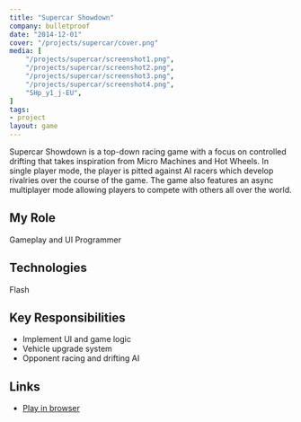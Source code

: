 ```yaml
---
title: "Supercar Showdown"
company: bulletproof
date: "2014-12-01"
cover: "/projects/supercar/cover.png"
media: [
    "/projects/supercar/screenshot1.png",
    "/projects/supercar/screenshot2.png",
    "/projects/supercar/screenshot3.png",
    "/projects/supercar/screenshot4.png",
    "SHp_y1_j-EU",
]
tags:
- project
layout: game
---
```


Supercar Showdown is a top-down racing game with a focus on controlled drifting that takes inspiration from Micro Machines and Hot Wheels. In single player mode, the player is pitted against AI racers which develop rivalries over the course of the game. The game also features an async multiplayer mode allowing players to compete with others all over the world.

## My Role
Gameplay and UI Programmer

## Technologies
Flash

## Key Responsibilities
* Implement UI and game logic
* Vehicle upgrade system
* Opponent racing and drifting AI

## Links
* [Play in browser](http://www.miniclip.com/games/supercar-showdown/en/)